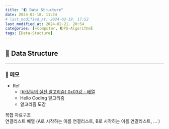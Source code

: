 ```yaml
---
title: "🌓 Data Structure"
date: 2024-02-18. 11:34
# last_modified_at: 2024-02-19. 17:52
last_modified_at: 2024-02-21. 20:54
categories: [⭐Computer, 🌓PS-Algorithm]
tags: [Data-Stucture]
---
```


## **💫 Data Structure**

---

### **🫧 메모**

- Ref
  - [[바킹독의 실전 알고리즘] 0x03강 - 배열](https://youtu.be/mBeyFsHqzHg?si=8rGdOuR6HleGFKgG)
  - Hello Coding 알고리즘
  - 알고리즘 도감

복합 자료구조  
연결리스트 배열 (A로 시작하는 이름 연결리스트, B로 시작하는 이름 연결리스트, ... )  

<br>
<!-- ---- ---- ---- ----  ---- ---- ---- ----  ---- ---- ---- ----  ---- ---- ---- ---- -->
